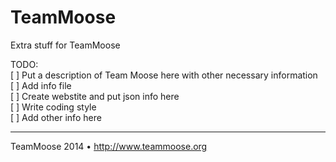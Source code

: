 TeamMoose
=========

Extra stuff for TeamMoose<br>

TODO: <br>
[ ] Put a description of Team Moose here with other necessary information <br>
[ ] Add info file <br>
[ ] Create webstite and put json info here <br>
[ ] Write coding style <br>
[ ] Add other info here <br>

---
TeamMoose 2014 • http://www.teammoose.org
